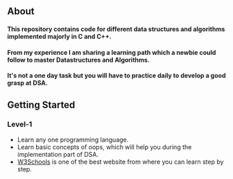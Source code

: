 ## About

#### This repository contains code for different data structures and algorithms implemented majorly in C and C++.
#### From my experience I am sharing a learning path which a newbie could follow to master Datastructures and Algorithms.
#### It's not a one day task but you will have to practice daily to develop a good grasp at DSA.

 
## Getting Started
### Level-1
* Learn any one programming language. 
* Learn basic concepts of oops, which will help you during the implementation part of DSA.
* [W3Schools](https://www.w3schools.com/) is one of the best website from where you can learn step by step.


